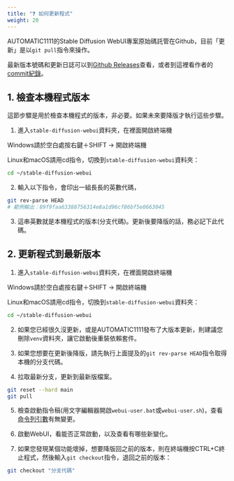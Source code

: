 ```yaml
---
title: "❓ 如何更新程式"
weight: 20
---
```


AUTOMATIC1111的Stable Diffusion WebUI專案原始碼託管在Github，目前「更新」是以`git pull`指令來操作。

最新版本號碼和更新日誌可以到[Github Releases](https://github.com/AUTOMATIC1111/stable-diffusion-webui/releases)查看，或者到這裡看作者的[commit紀錄](https://github.com/AUTOMATIC1111/stable-diffusion-webui/commits)。

## 1. 檢查本機程式版本

這節步驟是用於檢查本機程式的版本，非必要。如果未來要降版才執行這些步驟。

1. 進入`stable-diffusion-webui`資料夾，在裡面開啟終端機

Windows請於空白處按右鍵＋SHIFT → 開啟終端機

Linux和macOS請用cd指令，切換到`stable-diffusion-webui`資料夾：
```bash
cd ~/stable-diffusion-webui
```

2. 輸入以下指令，會印出一組長長的英數代碼，
```bash
git rev-parse HEAD
# 範例輸出：89f9faa63388756314e8a1d96cf86bf5e0663045
```

3. 這串英數就是本機程式的版本(分支代碼)。更新後要降版的話，務必記下此代碼。


## 2. 更新程式到最新版本

1. 進入`stable-diffusion-webui`資料夾，在裡面開啟終端機

Windows請於空白處按右鍵＋SHIFT → 開啟終端機

Linux和macOS請用cd指令，切換到`stable-diffusion-webui`資料夾：
```bash
cd ~/stable-diffusion-webui
```

2. 如果您已經很久沒更新，或是AUTOMATIC1111發布了大版本更新，則建議您刪除`venv`資料夾，讓它啟動後重裝依賴套件。

3. 如果您想要在更新後降版，請先執行上面提及的`git rev-parse HEAD`指令取得本機的分支代碼。

4. 拉取最新分支，更新到最新版檔案。
```bash
git reset --hard main
git pull
```

5. 檢查啟動指令稿(用文字編輯器開啟`webui-user.bat`或`webui-user.sh`)，查看[命令列引數](https://ivonblog.com/posts/stable-diffusion-webui-manuals/installation/command-line-arguments-and-settings/)有無變更。

6. 啟動WebUI，看能否正常啟動，以及查看有哪些新變化。

7. 如果您發現某個功能壞掉，想要降版回之前的版本，則在終端機按CTRL+C終止程式，然後輸入`git checkout`指令，退回之前的版本：
```bash
git checkout "分支代碼"
```
